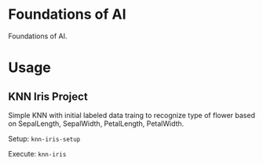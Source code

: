# Foundations of AI

Foundations of AI.

# Usage

## KNN Iris Project

Simple KNN with initial labeled data traing to recognize type of flower based
on SepalLength, SepalWidth, PetalLength, PetalWidth.

Setup: `knn-iris-setup`

Execute: `knn-iris`
